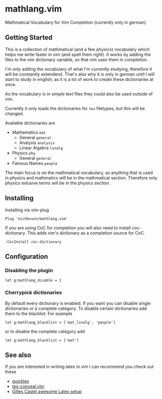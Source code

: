 # mathlang.vim

Mathmatical Vocabulary for Vim Completion (currently only in german)

## Getting Started

This is a collection of mathmatical (and a few physics) vocabulary which helps me write faster in
vim (and spell them right). It works by adding the files to the vim dictionary variable, so that vim
uses them in completion.

I'm only adding the vocabulary of what I'm currently studying, therefore it will be constantly
extendend. That's also why it is only in german until I will start to study in english, as it is a
lot of work to create these dictionaries at once.

As the vocabulary is in simple text files they could also be used outside of vim.

Currently it only loads the dictionaries for `tex` filetypes, but this will be changed.

Available dictionaries are

* Mathematics `mat`
    * General `general`
    * Analysis `analysis`
    * Linear Algebra `linalg`
* Physics `phy`
    * General `general`
* Famous Names `people`

The main focus is on the mathmatical vocabulary, so anything that is used in physics and mathmatics
will be in the mathmatical section. Therefore only physics exlusive terms will be in the physics
section.

## Installing


Installing via vim-plug
```vim
Plug 'eichboson/mathlang.vim'
```


If you are using CoC for completion you will also need to install coc-dictionary.
This adds vim's dictionary as a completion source for CoC.

```
:CocInstall coc-dictionary
```

## Configuration

### Disabling the plugin
```
let g:mathlang_disable = 1
```

### Cherrypick dictionaries
By default every dictionary is enabled. If you want you can disable single dictionaries or a
complete category.
To disable certain dictionaries add them to the blacklist. For example
```
let g:mathlang_blacklist = ['mat_linalg', 'people']
```

or to disable the complete category add
```
let g:mathlang_blacklist = ['mat']
```

## See also
If you are interested in writing latex in vim I can recommend you check out these
* [quicktex](https://github.com/brennier/quicktex "brennier/quicktex")
* [tex-conceal.vim](https://github.com/KeitaNakamura/tex-conceal.vim "KeitaNakamura/tex-conceal.vim")
* [Gilles Castel awesome Latex setup](https://castel.dev/)
